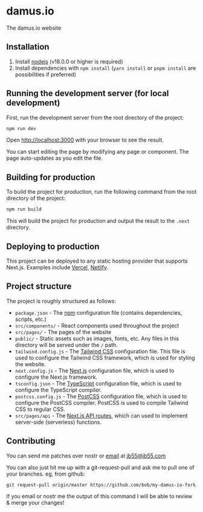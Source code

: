 damus.io
=========

The damus.io website

## Installation

1. Install [nodejs](https://nodejs.org/en/download/) (v18.0.0 or higher is required)
2. Install dependencies with `npm install` (`yarn install` or `pnpm install` are possibilities if preferred)

## Running the development server (for local development)

First, run the development server from the root directory of the project:

```bash
npm run dev
```

Open [http://localhost:3000](http://localhost:3000) with your browser to see the result.

You can start editing the page by modifying any page or component. The page auto-updates as you edit the file.

## Building for production

To build the project for production, run the following command from the root directory of the project:

```bash
npm run build
```

This will build the project for production and output the result to the `.next` directory.

## Deploying to production

This project can be deployed to any static hosting provider that supports Next.js. Examples include [Vercel](https://vercel.com), [Netlify](https://netlify.com).

## Project structure

The project is roughly structured as follows:

- `package.json` - The [npm](https://npmjs.com/) configuration file (contains dependencies, scripts, etc.)
- `src/components/` - React components used throughout the project
- `src/pages/` - The pages of the website
- `public/` - Static assets such as images, fonts, etc. Any files in this directory will be served under the `/` path.
- `tailwind.config.js` - The [Tailwind CSS](https://tailwindcss.com/) configuration file. This file is used to configure the Tailwind CSS framework, which is used for styling the website.
- `next.config.js` - The [Next.js](https://nextjs.org/) configuration file, which is used to configure the Next.js framework.
- `tsconfig.json` - The [TypeScript](https://www.typescriptlang.org/) configuration file, which is used to configure the TypeScript compiler.
- `postcss.config.js` - The [PostCSS](https://postcss.org/) configuration file, which is used to configure the PostCSS compiler. PostCSS is used to compile Tailwind CSS to regular CSS.
- `src/pages/api` - The [Next.js API routes](https://nextjs.org/docs/api-routes/introduction), which can used to implement server-side (serverless) functions.

## Contributing

You can send me patches over nostr or [email][email] at jb55@jb55.com

You can also just hit me up with a git-request-pull and ask me to pull one of
your branches. eg, from github:

    git request-pull origin/master https://github.com/bob/my-damus-io-fork

If you email or nostr me the output of this command I will be able to review &
merge your changes!

[email]: https://git-send-email.io/

